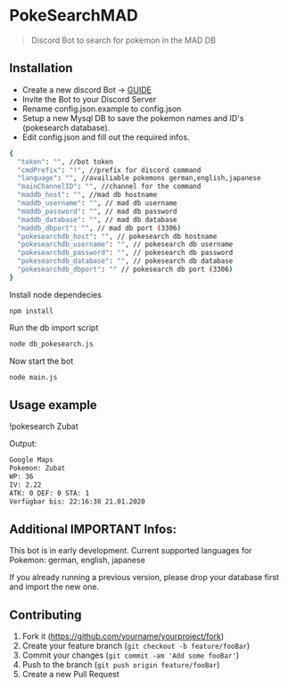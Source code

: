 # PokeSearchMAD
> Discord Bot to search for pokemon in the MAD DB


## Installation

- Create a new discord Bot -> [GUIDE](https://discordpy.readthedocs.io/en/latest/discord.html)
- Invite the Bot to your Discord Server
- Rename config.json.example to config.json
- Setup a new Mysql DB to save the pokemon names and ID's (pokesearch database).
- Edit config.json and fill out the required infos.


```sh
{ 
  "token": "", //bot token
  "cmdPrefix": "!", //prefix for discord command
  "language": "", //availiable pokemons german,english,japanese
  "mainChannelID": "", //channel for the command
  "maddb_host": "", //mad db hostname
  "maddb_username": "", // mad db username
  "maddb_password": "", // mad db password
  "maddb_database": "", // mad db database
  "maddb_dbport": "", // mad db port (3306)
  "pokesearchdb_host": "", // pokesearch db hostname
  "pokesearchdb_username": "", // pokesearch db username
  "pokesearchdb_password": "", // pokesearch db password
  "pokesearchdb_database": "", // pokesearch db database
  "pokesearchdb_dbport": "" // pokesearch db port (3306)
}
```
Install node dependecies

```
npm install
```


Run the db import script

```sh
node db_pokesearch.js
```

Now start the bot

```sh
node main.js
```

## Usage example

!pokesearch Zubat

Output:

```sh
Google Maps
Pokemon: Zubat
WP: 36
IV: 2.22
ATK: 0 DEF: 0 STA: 1
Verfügbar bis: 22:16:38 21.01.2020
```

## Additional IMPORTANT Infos:
This bot is in early development.
Current supported languages for Pokemon: german, english, japanese

If you already running a previous version, please drop your database first and import the new one.

## Contributing

1. Fork it (<https://github.com/yourname/yourproject/fork>)
2. Create your feature branch (`git checkout -b feature/fooBar`)
3. Commit your changes (`git commit -am 'Add some fooBar'`)
4. Push to the branch (`git push origin feature/fooBar`)
5. Create a new Pull Request
